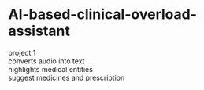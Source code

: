 # AI-based-clinical-overload-assistant
 project 1
<br>
converts audio into text
<br>
highlights medical entities
<br>
suggest medicines and prescription

